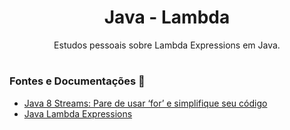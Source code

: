 <div align="center">

# **Java - Lambda**
Estudos pessoais sobre Lambda Expressions em Java.

</div>

#

### **Fontes e Documentações** 📝
- [Java 8 Streams: Pare de usar ‘for’ e simplifique seu código](https://rinaldo.dev/java-8-streams-pare-de-usar-for-e-simplifique-seu-codigo/)
- [Java Lambda Expressions](https://www.w3schools.com/java/java_lambda.asp)

